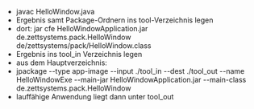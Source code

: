 * javac HelloWindow.java
* Ergebnis samt Package-Ordnern ins tool-Verzeichnis legen
* dort: jar cfe HelloWindowApplication.jar de.zettsystems.pack.HelloWindow de/zettsystems/pack/HelloWindow.class
* Ergebnis ins tool_in Verzeichnis legen
* aus dem Hauptverzeichnis:
* jpackage --type app-image --input ./tool_in --dest ./tool_out --name HelloWindowExe --main-jar HelloWindowApplication.jar --main-class de.zettsystems.pack.HelloWindow
* lauffähige Anwendung liegt dann unter tool_out